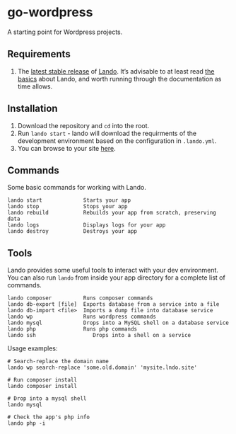 # go-wordpress
A starting point for Wordpress projects.

## Requirements
1. The [latest stable release](https://github.com/lando/lando/releases/latest) of [Lando](https://lando.dev/). It’s advisable to at least read [the basics](https://docs.lando.dev/basics/#what-is-it-good-for) about Lando, and worth running through the documentation as time allows.

## Installation

1. Download the repository and `cd` into the root.
2. Run `lando start` - lando will download the requirments of the development environment based on the configuration in `.lando.yml`.
3. You can browse to your site [here](https://go-wordpress.lndo.site).

## Commands
Some basic commands for working with Lando.

```
lando start             Starts your app
lando stop              Stops your app
lando rebuild           Rebuilds your app from scratch, preserving data
lando logs              Displays logs for your app
lando destroy           Destroys your app
```

## Tools
Lando provides some useful tools to interact with your dev environment. You can also run `lando` from inside your app directory for a complete list of commands.

```
lando composer          Runs composer commands
lando db-export [file]  Exports database from a service into a file
lando db-import <file>  Imports a dump file into database service
lando wp                Runs wordpress commands
lando mysql             Drops into a MySQL shell on a database service
lando php               Runs php commands
lando ssh				   Drops into a shell on a service
```

Usage examples:

```
# Search-replace the domain name
lando wp search-replace 'some.old.domain' 'mysite.lndo.site'

# Run composer install
lando composer install

# Drop into a mysql shell
lando mysql

# Check the app's php info
lando php -i
```
